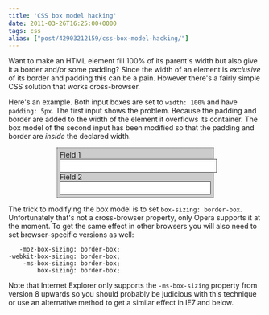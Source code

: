 ```yaml
---
title: 'CSS box model hacking'
date: 2011-03-26T16:25:00+0000
tags: css
alias: ["post/42903212159/css-box-model-hacking/"]
---
```


Want to make an HTML element fill 100% of its parent's width but also give it a border and/or some padding? Since the width of an element is _exclusive_ of its border and padding this can be a pain. However there's a fairly simple CSS solution that works cross-browser.

<!-- more -->

Here's an example. Both input boxes are set to `width: 100%` and have `padding: 5px`. The first input shows the problem. Because the padding and border are added to the width of the element it overflows its container. The box model of the second input has been modified so that the padding and border are _inside_ the declared width.

<style>
    #example {
		border-style: dotted;
		background: #ccc;
		margin: 0 auto;
		padding: 5px;
		width: 300px;
 	}
 	#example, #example input {
 		border-color: #444;
 		border-width: 1px;
 	}
 	#example input {
 		border-style: solid;
 	}
 	#example label {
 		cursor: pointer;
 		display: block;
 	}
 	#example input {
 		padding: 5px;
 		width: 100%;
 	}
 	#example #example-1 {
 		   -moz-box-sizing: content-box;
 		-webkit-box-sizing: content-box;
 		    -ms-box-sizing: content-box;
 		        box-sizing: content-box;
	}
 	#example #example-2 {
 		   -moz-box-sizing: border-box;
 		-webkit-box-sizing: border-box;
 		    -ms-box-sizing: border-box;
 		        box-sizing: border-box;
	}
</style>
<fieldset id="example">
	<label for="example-1">Field 1</label>
	<input id="example-1">
	<label for="example-2">Field 2</label>
	<input id="example-2">
</fieldset>

The trick to modifying the box model is to set `box-sizing: border-box`. Unfortunately that's not a cross-browser property, only Opera supports it at the moment. To get the same effect in other browsers you will also need to set browser-specific versions as well:

       -moz-box-sizing: border-box;
    -webkit-box-sizing: border-box;
        -ms-box-sizing: border-box;
            box-sizing: border-box;

Note that Internet Explorer only supports the `-ms-box-sizing` property from version 8 upwards so you should probably be judicious with this technique or use an alternative method to get a similar effect in IE7 and below.

